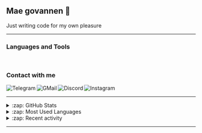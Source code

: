 <!--
  **andinoriel/andinoriel** is a ✨ _special_ ✨ repository because its `README.md`
  (this file) appears on your GitHub profile.
-->

<!--
  thx to https://github.com/devicons/devicon/
  https://devicon.dev/
-->
<link rel="stylesheet" href="https://cdn.jsdelivr.net/gh/devicons/devicon@latest/devicon.min.css">

## Mae govannen :wave:

Just writing code for my own pleasure

---

### Languages and Tools

<a href="https://code.visualstudio.com/"><i style="font-size: 3em;" class="devicon-vscode-plain colored icon"></i></a>
<a href="https://visualstudio.microsoft.com/"><i style="font-size: 3em;" class="devicon-visualstudio-plain colored icon"></i></a>
<a href="https://www.docker.com/"><i style="font-size: 3em;" class="devicon-docker-plain colored icon"></i></a>
<a href="https://www.gnu.org/software/bash/"><i style="font-size: 3em;" class="devicon-bash-plain icon"></i></a>
<a href="https://www.mozilla.org/en-US/firefox/new/"><i style="font-size: 3em;" class="devicon-firefox-plain colored icon"></i></a>
<a href="https://git-scm.com/"><i style="font-size: 3em;" class="devicon-git-plain colored icon"></i></a>
<a href="https://github.com/"><i style="font-size: 3em;" class="devicon-github-original-wordmark icon"></i></a>
<a href="https://www.linux.org/"><i style="font-size: 3em;" class="devicon-linux-plain icon"></i></a>
<a href="https://www.mysql.com/"><i style="font-size: 3em;" class="devicon-mysql-plain colored icon"></i></a>
<a href="https://www.openssh.com/"><i style="font-size: 3em;" class="devicon-ssh-original-wordmark icon"></i></a>
<a href="https://moodle.org/"><i style="font-size: 3em;" class="devicon-moodle-plain colored icon"></i></a>
<a href="https://httpd.apache.org/"><i style="font-size: 3em;" class="devicon-apache-plain-wordmark colored icon"></i></a>
<a href="https://getcomposer.org/"><i style="font-size: 3em;" class="devicon-composer-line icon"></i></a>
<a href="https://www.google.com/chrome/"><i style="font-size: 3em;" class="devicon-chrome-plain colored icon"></i></a>
<a href="https://en.cppreference.com/w/c/language"><i style="font-size: 3em;" class="devicon-c-plain colored icon"></i></a>
<a href="https://en.cppreference.com/w/cpp/language"><i style="font-size: 3em;" class="devicon-cplusplus-plain colored icon"></i></a>
<a href="https://docs.microsoft.com/en-us/dotnet/csharp/"><i style="font-size: 3em;" class="devicon-csharp-plain colored icon"></i></a>
<a href="https://www.w3.org/Style/CSS/current-work.en.html"><i style="font-size: 3em;" class="devicon-css3-plain colored icon"></i></a>
<a href="https://dotnet.microsoft.com/download"><i style="font-size: 3em;" class="devicon-dotnetcore-plain colored icon"></i></a>
<a href="https://www.google.com/"><i style="font-size: 3em;" class="devicon-google-plain colored icon"></i></a>
<a href="https://html.spec.whatwg.org/"><i style="font-size: 3em;" class="devicon-html5-plain colored icon"></i></a>
<a href="https://www.java.com/"><i style="font-size: 3em;" class="devicon-java-plain colored icon"></i></a>
<a href="https://laravel.com/"><i style="font-size: 3em;" class="devicon-laravel-plain colored icon"></i></a>
<a href="https://www.npmjs.com/"><i style="font-size: 3em;" class="devicon-npm-original-wordmark colored icon"></i></a>
<a href="https://www.nginx.com/"><i style="font-size: 3em;" class="devicon-nginx-original colored icon"></i></a>
<a href="https://www.php.net/"><i style="font-size: 3em;" class="devicon-php-plain colored icon"></i></a>
<a href="https://www.python.org/"><i style="font-size: 3em;" class="devicon-python-plain colored icon"></i></a>
<a href="https://www.rust-lang.org/"><i style="font-size: 3em;" class="devicon-rust-plain colored icon"></i></a>
<a href="https://slack.com/"><i style="font-size: 3em;" class="devicon-slack-plain icon"></i></a>

<br/>

### Contact with me

[<img align="left" alt="Telegram" src="https://img.shields.io/badge/Telegram-2CA5E0?style=for-the-badge&logo=telegram&logoColor=white"/>][telegram]
[<img align="left" alt="GMail" src="https://img.shields.io/badge/Gmail-D14836?style=for-the-badge&logo=gmail&logoColor=white"/>][gmail]
[<img align="left" alt="Discord" src="https://img.shields.io/badge/Discord-7289DA?style=for-the-badge&logo=discord&logoColor=white"/>][discord]
[<img align="left" alt="Instagram" src="https://img.shields.io/badge/Instagram-E4405F?style=for-the-badge&logo=instagram&logoColor=white"/>][instagram]

<br/>

---

<details>
  <summary>:zap: GitHub Stats</summary>

  ![GitHub stats](https://github-readme-stats.vercel.app/api?username=andinoriel&theme=dark&hide_border=true&count_private=true&show_icons=true)

</details>

<details>
  <summary>:zap: Most Used Languages</summary>

  ![Top Langs](https://github-readme-stats.vercel.app/api/top-langs/?username=andinoriel&theme=dark&hide_border=true&layout=compact)

</details>

<details>
  <summary>:zap: Recent activity</summary>

  <!--RECENT_ACTIVITY:start-->

  <!--RECENT_ACTIVITY:last_update-->

</details>

---

[telegram]: https://t.me/andinoriel
[gmail]: mailto:simonnikolaj20@gmail.com
[discord]: https://discordapp.com/users/524889744061104128/
[instagram]: https://instagram.com/andinoriel
